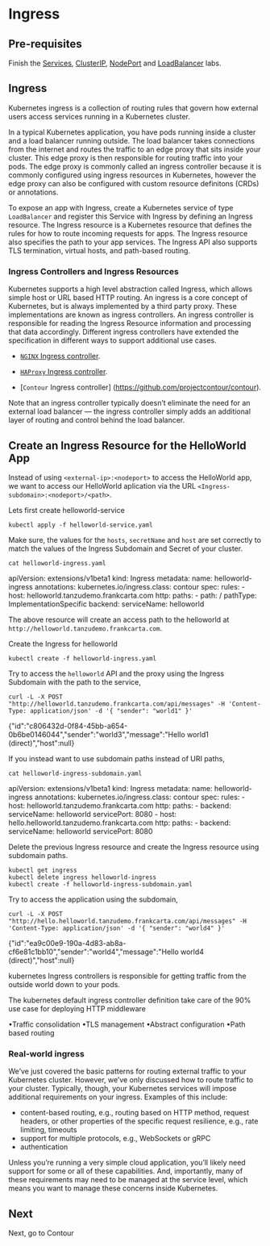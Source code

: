 # Ingress

## Pre-requisites

Finish the [Services](services.md), [ClusterIP](clusterip.md), [NodePort](nodeport.md) and [LoadBalancer](loadbalancer.md) labs. 


## Ingress

Kubernetes ingress is a collection of routing rules that govern how external users access services running in a Kubernetes cluster.

In a typical Kubernetes application, you have pods running inside a cluster and a load balancer running outside. The load balancer takes connections from the internet and routes the traffic to an edge proxy that sits inside your cluster. This edge proxy is then responsible for routing traffic into your pods. The edge proxy is commonly called an ingress controller because it is commonly configured using ingress resources in Kubernetes, however the edge proxy can also be configured with custom resource definitons (CRDs) or annotations.

To expose an app with Ingress, create a Kubernetes service of type `LoadBalancer` and register this Service with Ingress by defining an Ingress resource. The Ingress resource is a Kubernetes resource that defines the rules for how to route incoming requests for apps. The Ingress resource also specifies the path to your app services. The Ingress API also supports TLS termination, virtual hosts, and path-based routing.

### Ingress Controllers and Ingress Resources

Kubernetes supports a high level abstraction called Ingress, which allows simple host or URL based HTTP routing. An ingress is a core concept of Kubernetes, but is always implemented by a third party proxy. These implementations are known as ingress controllers. An ingress controller is responsible for reading the Ingress Resource information and processing that data accordingly. Different ingress controllers have extended the specification in different ways to support additional use cases.

* [`NGINX` Ingress controller](https://docs.nginx.com/nginx-controller/).

* [`HAProxy` Ingress controller](https://github.com/haproxytech/kubernetes-ingress).

* [`Contour` Ingress controller] (https://github.com/projectcontour/contour).

Note that an ingress controller typically doesn’t eliminate the need for an external load balancer — the ingress controller simply adds an additional layer of routing and control behind the load balancer.


## Create an Ingress Resource for the HelloWorld App

Instead of using `<external-ip>:<nodeport>` to access the HelloWorld app, we want to access our HelloWorld aplication via the URL `<Ingress-subdomain>:<nodeport>/<path>`. 

Lets first create helloworld-service

```execute
kubectl apply -f helloworld-service.yaml
```


Make sure, the values for the `hosts`, `secretName` and `host` are set correctly to match the values of the Ingress Subdomain and Secret of your cluster. 

```execute
cat helloworld-ingress.yaml 
```

  apiVersion: extensions/v1beta1
  kind: Ingress
  metadata:
    name: helloworld-ingress
    annotations:
      kubernetes.io/ingress.class: contour
  spec:
    rules:
    - host: helloworld.tanzudemo.frankcarta.com
      http:
        paths:
        - path: /
          pathType: ImplementationSpecific
          backend:
            serviceName: helloworld

The above resource will create an access path to the helloworld at `http://helloworld.tanzudemo.frankcarta.com`. 

Create the Ingress for helloworld

```execute
kubectl create -f helloworld-ingress.yaml
```

Try to access the `helloworld` API and the proxy using the Ingress Subdomain with the path to the service,

```execute
curl -L -X POST "http://helloworld.tanzudemo.frankcarta.com/api/messages" -H 'Content-Type: application/json' -d '{ "sender": "world1" }'
```

{"id":"c806432d-0f84-45bb-a654-0b6be0146044","sender":"world3","message":"Hello world1 (direct)","host":null}

If you instead want to use subdomain paths instead of URI paths,

```execute
cat helloworld-ingress-subdomain.yaml
```

  apiVersion: extensions/v1beta1
  kind: Ingress
  metadata:
    name: helloworld-ingress
    annotations:
      kubernetes.io/ingress.class: contour
  spec:
    rules:
      - host: helloworld.tanzudemo.frankcarta.com
        http:
          paths:
            - backend:
                serviceName: helloworld
                servicePort: 8080
      - host: hello.helloworld.tanzudemo.frankcarta.com
        http:
          paths:
            - backend:
                serviceName: helloworld
                servicePort: 8080

Delete the previous Ingress resource and create the Ingress resource using subdomain paths.

```execute
kubectl get ingress
kubectl delete ingress helloworld-ingress 
kubectl create -f helloworld-ingress-subdomain.yaml
```

Try to access the application using the subdomain,

```execute
curl -L -X POST "http://hello.helloworld.tanzudemo.frankcarta.com/api/messages" -H 'Content-Type: application/json' -d '{ "sender": "world4" }'
```

{"id":"ea9c00e9-190a-4d83-ab8a-cf6e81c1bb10","sender":"world4","message":"Hello world4 (direct)","host":null}


kubernetes Ingress controllers is responsible for getting traffic from the outside world down to your pods.

The kubernetes default ingress controller definition take care of the 90% use case for deploying HTTP middleware

•Traffic consolidation
•TLS management
•Abstract configuration
•Path based routing

### Real-world ingress

We’ve just covered the basic patterns for routing external traffic to your Kubernetes cluster. However, we’ve only discussed how to route traffic to your cluster. Typically, though, your Kubernetes services will impose additional requirements on your ingress. Examples of this include:

* content-based routing, e.g., routing based on HTTP method, request headers, or other properties of the specific request
resilience, e.g., rate limiting, timeouts
* support for multiple protocols, e.g., WebSockets or gRPC
* authentication

Unless you’re running a very simple cloud application, you’ll likely need support for some or all of these capabilities. And, importantly, many of these requirements may need to be managed at the service level, which means you want to manage these concerns inside Kubernetes.


## Next

Next, go to Contour
